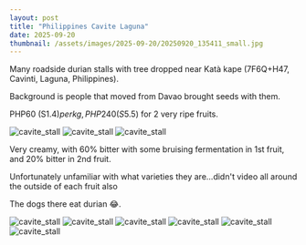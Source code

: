 ```yaml
---
layout: post
title: "Philippines Cavite Laguna"
date: 2025-09-20
thumbnail: /assets/images/2025-09-20/20250920_135411_small.jpg
---
```


Many roadside durian stalls with tree dropped near Katà kape (7F6Q+H47, Cavinti, Laguna, Philippines). 

Background is people that moved from Davao brought seeds with them. 

PHP60 (S$1.4) per kg, PHP240 (S$5.5) for 2 very ripe fruits.

<img src="/assets/images/2025-09-20/20250920_132437_small.jpg" alt="cavite_stall">
<img src="/assets/images/2025-09-20/20250920_132445(0)_small.jpg" alt="cavite_stall">
<img src="/assets/images/2025-09-20/20250920_132901_small.jpg" alt="cavite_stall">

Very creamy, with 60% bitter with some bruising fermentation in 1st fruit, and 20% bitter in 2nd fruit.

Unfortunately unfamiliar with what varieties they are...didn't video all around the outside of each fruit also

The dogs there eat durian 😂.

<img src="/assets/images/2025-09-20/20250920_135411_small.jpg" alt="cavite_stall">
<img src="/assets/images/2025-09-20/20250920_132957_small.jpg" alt="cavite_stall">
<img src="/assets/images/2025-09-20/20250920_133127_small.jpg" alt="cavite_stall">
<img src="/assets/images/2025-09-20/20250920_133131_small.jpg" alt="cavite_stall">
<img src="/assets/images/2025-09-20/20250920_133813_small.jpg" alt="cavite_stall">
<img src="/assets/images/2025-09-20/20250920_134556_small.jpg" alt="cavite_stall">



